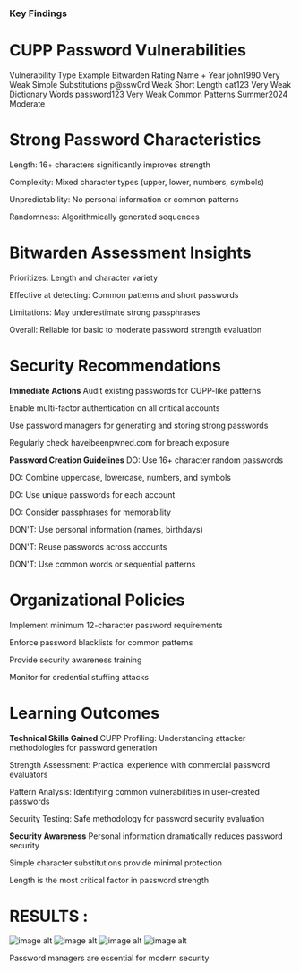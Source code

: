 ### Key Findings

# CUPP Password Vulnerabilities
   Vulnerability Type	Example	Bitwarden Rating
   Name + Year	john1990	Very Weak
   Simple Substitutions	p@ssw0rd	Weak
   Short Length	cat123	Very Weak
   Dictionary Words	password123	Very Weak
   Common Patterns	Summer2024	Moderate

# Strong Password Characteristics
  Length: 16+ characters significantly improves strength
  
  Complexity: Mixed character types (upper, lower, numbers, symbols)
  
  Unpredictability: No personal information or common patterns
  
  Randomness: Algorithmically generated sequences

# Bitwarden Assessment Insights
  Prioritizes: Length and character variety
  
  Effective at detecting: Common patterns and short passwords
  
  Limitations: May underestimate strong passphrases
  
  Overall: Reliable for basic to moderate password strength evaluation

# Security Recommendations
**Immediate Actions**
  Audit existing passwords for CUPP-like patterns
  
  Enable multi-factor authentication on all critical accounts
  
  Use password managers for generating and storing strong passwords
  
  Regularly check haveibeenpwned.com for breach exposure
  
  **Password Creation Guidelines**
   DO: Use 16+ character random passwords
  
   DO: Combine uppercase, lowercase, numbers, and symbols
  
   DO: Use unique passwords for each account
  
   DO: Consider passphrases for memorability
  
   DON'T: Use personal information (names, birthdays)
  
   DON'T: Reuse passwords across accounts
  
   DON'T: Use common words or sequential patterns

# Organizational Policies
  Implement minimum 12-character password requirements
  
  Enforce password blacklists for common patterns
  
  Provide security awareness training
  
  Monitor for credential stuffing attacks

 # Learning Outcomes
**Technical Skills Gained**
  CUPP Profiling: Understanding attacker methodologies for password generation
  
  Strength Assessment: Practical experience with commercial password evaluators
  
  Pattern Analysis: Identifying common vulnerabilities in user-created passwords
  
  Security Testing: Safe methodology for password security evaluation

**Security Awareness**
  Personal information dramatically reduces password security
  
  Simple character substitutions provide minimal protection
  
  Length is the most critical factor in password strength

# RESULTS :
![image alt]()
![image alt]()
![image alt]()
![image alt]()

  
  Password managers are essential for modern security

